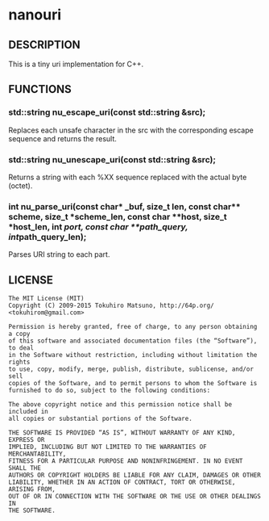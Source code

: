 nanouri
=======

DESCRIPTION
-----------

This is a tiny uri implementation for C++.

FUNCTIONS
---------

### std::string nu_escape_uri(const std::string &src);

Replaces each unsafe character in the src with the
corresponding escape sequence and returns the result.

### std::string nu_unescape_uri(const std::string &src);

Returns a string with each %XX sequence replaced with the actual
byte (octet).

### int nu_parse_uri(const char* _buf, size_t len, const char** scheme, size_t *scheme_len, const char **host, size_t *host_len, int *port, const char **path_query, int*path_query_len);

Parses URI string to each part.

LICENSE
-------

    The MIT License (MIT)
    Copyright (C) 2009-2015 Tokuhiro Matsuno, http://64p.org/ <tokuhirom@gmail.com>

    Permission is hereby granted, free of charge, to any person obtaining a copy
    of this software and associated documentation files (the “Software”), to deal
    in the Software without restriction, including without limitation the rights
    to use, copy, modify, merge, publish, distribute, sublicense, and/or sell
    copies of the Software, and to permit persons to whom the Software is
    furnished to do so, subject to the following conditions:

    The above copyright notice and this permission notice shall be included in
    all copies or substantial portions of the Software.

    THE SOFTWARE IS PROVIDED “AS IS”, WITHOUT WARRANTY OF ANY KIND, EXPRESS OR
    IMPLIED, INCLUDING BUT NOT LIMITED TO THE WARRANTIES OF MERCHANTABILITY,
    FITNESS FOR A PARTICULAR PURPOSE AND NONINFRINGEMENT. IN NO EVENT SHALL THE
    AUTHORS OR COPYRIGHT HOLDERS BE LIABLE FOR ANY CLAIM, DAMAGES OR OTHER
    LIABILITY, WHETHER IN AN ACTION OF CONTRACT, TORT OR OTHERWISE, ARISING FROM,
    OUT OF OR IN CONNECTION WITH THE SOFTWARE OR THE USE OR OTHER DEALINGS IN
    THE SOFTWARE.
